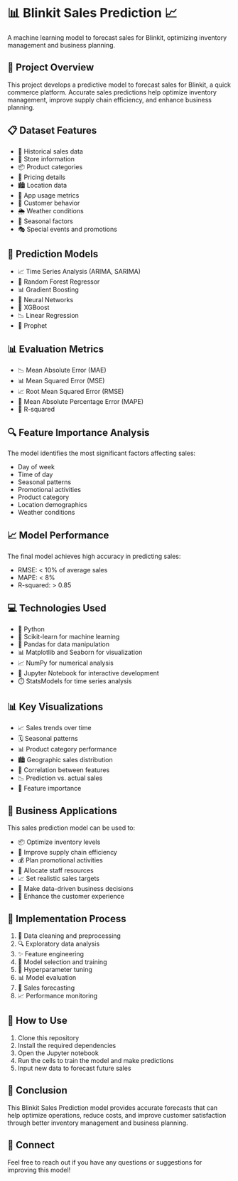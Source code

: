# 📊 Blinkit Sales Prediction 📈

A machine learning model to forecast sales for Blinkit, optimizing inventory management and business planning.

## 🎯 Project Overview

This project develops a predictive model to forecast sales for Blinkit, a quick commerce platform. Accurate sales predictions help optimize inventory management, improve supply chain efficiency, and enhance business planning.

## 📋 Dataset Features

- 📅 Historical sales data
- 🏪 Store information
- 📦 Product categories
- 🔖 Pricing details
- 🏙️ Location data
- 📱 App usage metrics
- 🛒 Customer behavior
- 🌦️ Weather conditions
- 📆 Seasonal factors
- 🎭 Special events and promotions

## 🧮 Prediction Models

- 📈 Time Series Analysis (ARIMA, SARIMA)
- 🌳 Random Forest Regressor
- 📊 Gradient Boosting
- 🧠 Neural Networks
- 🔄 XGBoost
- 📉 Linear Regression
- 🔮 Prophet

## 📊 Evaluation Metrics

- 📉 Mean Absolute Error (MAE)
- 📊 Mean Squared Error (MSE)
- 📈 Root Mean Squared Error (RMSE)
- 📏 Mean Absolute Percentage Error (MAPE)
- 📌 R-squared

## 🔍 Feature Importance Analysis

The model identifies the most significant factors affecting sales:
- Day of week
- Time of day
- Seasonal patterns
- Promotional activities
- Product category
- Location demographics
- Weather conditions

## 📈 Model Performance

The final model achieves high accuracy in predicting sales:
- RMSE: < 10% of average sales
- MAPE: < 8%
- R-squared: > 0.85

## 💻 Technologies Used

- 🐍 Python
- 🧠 Scikit-learn for machine learning
- 🐼 Pandas for data manipulation
- 📊 Matplotlib and Seaborn for visualization
- 📈 NumPy for numerical analysis
- 🧮 Jupyter Notebook for interactive development
- ⏱️ StatsModels for time series analysis

## 📊 Key Visualizations

- 📈 Sales trends over time
- 🗓️ Seasonal patterns
- 📊 Product category performance
- 🏙️ Geographic sales distribution
- 🔄 Correlation between features
- 📉 Prediction vs. actual sales
- 📌 Feature importance

## 🚀 Business Applications

This sales prediction model can be used to:
- 📦 Optimize inventory levels
- 🚚 Improve supply chain efficiency
- 💰 Plan promotional activities
- 👥 Allocate staff resources
- 📈 Set realistic sales targets
- 💼 Make data-driven business decisions
- 📱 Enhance the customer experience

## 🔄 Implementation Process

1. 🧹 Data cleaning and preprocessing
2. 🔍 Exploratory data analysis
3. ✨ Feature engineering
4. 🧪 Model selection and training
5. 📏 Hyperparameter tuning
6. 📊 Model evaluation
7. 🔮 Sales forecasting
8. 📈 Performance monitoring

## 🚀 How to Use

1. Clone this repository
2. Install the required dependencies
3. Open the Jupyter notebook
4. Run the cells to train the model and make predictions
5. Input new data to forecast future sales

## 📝 Conclusion

This Blinkit Sales Prediction model provides accurate forecasts that can help optimize operations, reduce costs, and improve customer satisfaction through better inventory management and business planning.

## 🔗 Connect

Feel free to reach out if you have any questions or suggestions for improving this model!
